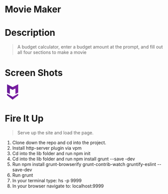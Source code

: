 # Movie Maker

# Description

>A budget calculator, enter a budget amount at the prompt, and fill out all four sections to make a movie

# Screen Shots

![alt text](https://github.com/adam-p/markdown-here/raw/master/src/common/images/icon48.png "Logo Title Text 1")

# Fire It Up

> Serve up the site and load the page.

1. Clone down the repo and cd into the project.
1. Install http-server plugin via vpm
1. Cd into the lib folder and run npm init
1. Cd into the lib folder and run npm install grunt --save -dev
1. Run npm install grunt-browserify grunt-contrib-watch gruntify-eslint --save-dev
1. Run grunt
1. In your terminal type: hs -p 9999
1. In your browser navigate to: localhost:9999